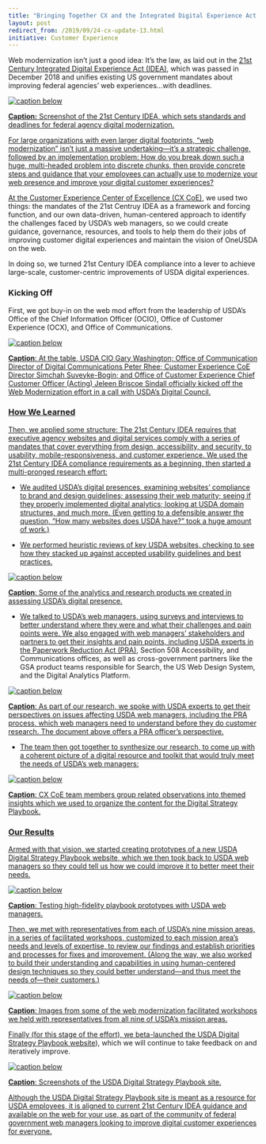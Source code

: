 ```yaml
---
title: "Bringing Together CX and the Integrated Digital Experience Act to Modernize USDA Web Experiences"
layout: post
redirect_from: /2019/09/24-cx-update-13.html
initiative: Customer Experience
---
```


Web modernization isn’t just a good idea: It’s the law, as laid out in the <a href="https://www.congress.gov/bill/115th-congress/house-bill/5759/text"> 21st Century Integrated Digital Experience Act (IDEA)</a>, which was passed in December 2018 and unifies existing US government mandates about improving federal agencies’ 
web experiences…with deadlines.

<a href="{{site.baseurl}}/images/IdeaAct.jpg" target="_blank" rel="noopener noreferrer">
<img src="{{site.baseurl}}/images/IdeaAct.jpg" alt="caption below">

**Caption:** Screenshot of the 21st Century IDEA, which sets standards and deadlines for federal agency digital modernization.

For large organizations with even larger digital footprints, “web modernization” isn’t just a massive undertaking—it’s a strategic challenge, followed by an implementation problem: How do you break down such a huge, multi-headed problem into discrete chunks, then provide concrete steps and guidance that your employees can actually use to modernize your web presence and improve your digital customer experiences?

At the <a href="https://coe.gsa.gov/coe/customer-experience.html"> Customer Experience Center of Excellence (CX CoE)</a>, we used two things: the mandates of the 21st Centruy IDEA as a framework and forcing function, and our own data-driven, human-centered approach to identify the challenges faced by USDA’s web managers, so we could create guidance, governance, resources, and tools to help them do their jobs of improving customer digital experiences and maintain the vision of OneUSDA on the web.

In doing so, we turned 21st Century IDEA compliance into a lever to achieve large-scale, customer-centric improvements of USDA digital experiences.

<h3>Kicking Off</h3>

First, we got buy-in on the web mod effort from the leadership of USDA’s Office of the Chief Information Officer (OCIO), Office of Customer Experience (OCX), and Office of Communications.

<a href="{{site.baseurl}}/images/GaryandTeam.png" target="_blank" rel="noopener noreferrer"> 
<img src="{{site.baseurl}}/images/GaryandTeam.png" alt="caption below">

**Caption**: At the table, USDA CIO Gary Washington; Office of Communication Director of Digital Communications Peter Rhee; Customer Experience CoE Director Simchah Suveyke-Bogin; and Office of Customer Experience Chief Customer Officer (Acting) Jeleen Briscoe Sindall officially kicked off the Web Modernization effort in a call with USDA’s Digital Council.

<h3>How We Learned</h3>

Then, we applied some structure: The 21st Century IDEA requires that executive agency websites and digital services comply with a series of mandates that cover everything from design, accessibility, and security, to usability, mobile-responsiveness, and customer experience. We used the 21st Century IDEA compliance requirements as a beginning, then started a multi-pronged research effort:

* We audited USDA’s digital presences, examining websites’ compliance to brand and design guidelines; assessing their web maturity; seeing if they properly implemented digital analytics; looking at USDA domain structures, and much more. (Even getting to a defensible answer the question, “How many websites does USDA have?” took a huge amount of work.)

* We performed heuristic reviews of key USDA websites, checking to see how they stacked up against accepted usability guidelines and best practices.

<a href="{{site.baseurl}}/images/WebModDeliverables.jpg" target="_blank" rel="noopener noreferrer">
<img src="{{site.baseurl}}/images/WebModDeliverables.jpg" alt="caption below">

**Caption**: Some of the analytics and research products we created in assessing USDA’s digital presence.

* We talked to USDA’s web managers, using surveys and interviews to better understand where they were and what their challenges and pain points were. We also engaged with web managers’ stakeholders and partners to get their insights and pain points, including USDA experts in the <a href="https://pra.digital.gov/"> Paperwork Reduction Act (PRA)</a>, Section 508 Accessibility, and Communications offices, as well as cross-government partners like the GSA product teams responsible for Search, the US Web Design System, and the Digital Analytics Platform.

<a href="{{site.baseurl}}/images/5stagesofPRAgrief.jpg" target="_blank" rel="noopener noreferrer">
<img src="{{site.baseurl}}/images/5stagesofPRAgrief.jpg" alt="caption below">

**Caption**: As part of our research, we spoke with USDA experts to get their perspectives on issues affecting USDA web managers, including the PRA process, which web managers need to understand before they do customer research. The document above offers a PRA officer’s perspective.

* The team then got together to synthesize our research, to come up with a coherent picture of a digital resource and toolkit that would truly meet the needs of USDA’s web managers:

<a href="{{site.baseurl}}/images/CXCoETeam.png" target="_blank" rel="noopener noreferrer">
<img src="{{site.baseurl}}/images/CXCoETeam.png" alt="caption below">

**Caption**: CX CoE team members group related observations into themed insights which we used to organize the content for the Digital Strategy Playbook.

<h3>Our Results</h3>

Armed with that vision, we started creating prototypes of a new USDA Digital Strategy Playbook website, which we then took back to USDA web managers so they could tell us how we could improve it to better meet their needs.

<a href="{{site.baseurl}}/images/HighFidelityTesting.png" target="_blank" rel="noopener noreferrer">
<img src="{{site.baseurl}}/images/HighFidelityTesting.png" alt="caption below">

**Caption**: Testing high-fidelity playbook prototypes with USDA web managers.

Then, we met with representatives from each of USDA’s nine mission areas, in a series of facilitated workshops, customized to each mission area’s needs and levels of expertise, to review our findings and establish priorities and processes for fixes and improvement. (Along the way, we also worked to build their understanding and capabilities in using human-centered design techniques so they could better understand—and thus meet the needs of—their customers.)

<a href="{{site.baseurl}}/images/FacilitatedSessionCombo.jpg" target="_blank" rel="noopener noreferrer">
<img src="{{site.baseurl}}/images/FacilitatedSessionCombo.jpg" alt="caption below">

**Caption**: Images from some of the web modernization facilitated workshops we held with representatives from all nine of USDA’s mission areas.

Finally (for this stage of the effort), we beta-launched the  <a href="https://www.usda.gov/digital-strategy"> USDA Digital Strategy Playbook website</a>), which we will continue to take feedback on and iteratively improve.

<a href="{{site.baseurl}}/images/USDADigitalPlaybook.png" target="_blank" rel="noopener noreferrer"> 
<img src="{{site.baseurl}}/images/USDADigitalPlaybook.png" alt="caption below">

**Caption**: Screenshots of the USDA Digital Strategy Playbook site.

Although the USDA Digital Strategy Playbook site is meant as a resource for USDA employees, it is aligned to current 21st Century IDEA guidance and available on the web for your use, as part of the community of federal government web managers looking to improve digital customer experiences for everyone.
